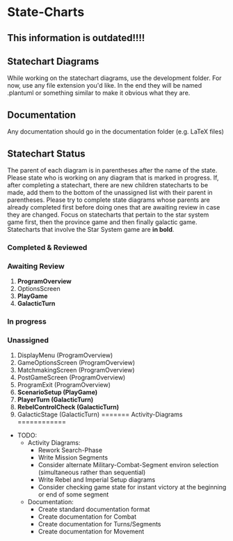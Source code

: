 # State-Charts

## This information is outdated!!!!

## Statechart Diagrams
While working on the statechart diagrams, use the development folder.
For now, use any file extension you'd like.  In the end they will be named .plantuml or something similar to make it obvious what they are.

## Documentation
Any documentation should go in the documentation folder (e.g. LaTeX files)

## Statechart Status
The parent of each diagram is in parentheses after the name of the state.
Please state who is working on any diagram that is marked in progress.
If, after completing a statechart, there are new children statecharts to be made, add them to the bottom of the unassigned list with their parent in parentheses.
Please try to complete state diagrams whose parents are already completed first before doing ones that are awaiting review in case they are changed.
Focus on statecharts that pertain to the star system game first, then the province game and then finally galactic game.  Statecharts that involve the Star System game are **in bold**.

### Completed & Reviewed

### Awaiting Review
 1.  **ProgramOverview**
 1.  OptionsScreen
 1.  **PlayGame**
 1.  **GalacticTurn**

### In progress

### Unassigned
 1.  DisplayMenu (ProgramOverview)
 1.  GameOptionsScreen (ProgramOverview)
 1.  MatchmakingScreen (ProgramOverview)
 1.  PostGameScreen (ProgramOverview)
 1.  ProgramExit (ProgramOverview)
 1.  **ScenarioSetup (PlayGame)**
 1.  **PlayerTurn (GalacticTurn)**
 1.  **RebelControlCheck (GalacticTurn)**
 1.  GalacticStage (GalacticTurn)
=======
Activity-Diagrams
============

* TODO:
    * Activity Diagrams:
        * Rework Search-Phase
        * Write Mission Segments
        * Consider alternate Military-Combat-Segment environ selection (simultaneous rather than sequential)
        * Write Rebel and Imperial Setup diagrams
        * Consider checking game state for instant victory at the beginning or end of some segment
    * Documentation:
        * Create standard documentation format
        * Create documentation for Combat
        * Create documentation for Turns/Segments
        * Create documentation for Movement
